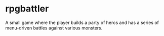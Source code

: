 rpgbattler
==========

A small game where the player builds a party of heros and has a series of menu-driven battles against various monsters.

